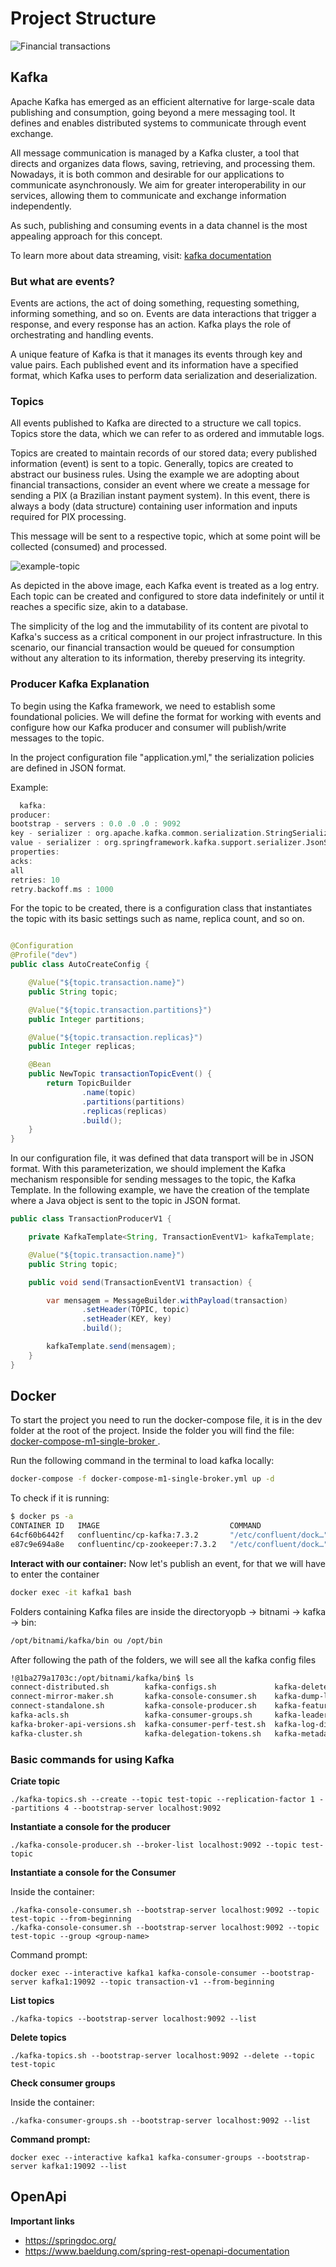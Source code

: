 # Project Structure

![Financial transactions](img/root/financial-transactions.png)

##

## Kafka

Apache Kafka has emerged as an efficient alternative for large-scale data publishing and consumption, going beyond a
mere
messaging tool. It defines and enables distributed systems to communicate through event exchange.

All message communication is managed by a Kafka cluster, a tool that directs and organizes data flows, saving,
retrieving,
and processing them. Nowadays, it is both common and desirable for our applications to communicate asynchronously.
We aim for greater interoperability in our services, allowing them to communicate and exchange information
independently.

As such, publishing and consuming events in a data channel is the most appealing approach for this concept.

To learn more about data streaming, visit: [kafka documentation](https://kafka.apache.org/intro#intro_streaming)

### But what are events?

Events are actions, the act of doing something, requesting something, informing something, and so on. Events are data
interactions
that trigger a response, and every response has an action. Kafka plays the role of orchestrating and handling events.

A unique feature of Kafka is that it manages its events through key and value pairs. Each published event and its
information have a specified format, which Kafka uses to perform data serialization and deserialization.

### Topics

All events published to Kafka are directed to a structure we call topics. Topics store the data, which we can refer to
as
ordered and immutable logs.

Topics are created to maintain records of our stored data; every published information (event) is sent to a topic.
Generally, topics are created to abstract our business rules. Using the example we are adopting about financial
transactions,
consider an event where we create a message for sending a PIX (a Brazilian instant payment system). In this event, there
is always a body (data structure) containing user information and inputs required for PIX processing.

This message will be sent to a respective topic, which at some point will be collected (consumed) and processed.

![example-topic](img/kafka/example-topic.png)

As depicted in the above image, each Kafka event is treated as a log entry. Each topic can be created and configured to
store data indefinitely or until it reaches a specific size, akin to a database.

The simplicity of the log and the immutability of its content are pivotal to Kafka's success as a critical component in
our project infrastructure. In this scenario, our financial transaction would be queued for consumption without any
alteration to its information, thereby preserving its integrity.

### Producer Kafka Explanation

To begin using the Kafka framework, we need to establish some foundational policies. We will define the format for
working with events and configure how our Kafka producer and consumer will publish/write messages to the topic.

In the project configuration file "application.yml," the serialization policies are defined in JSON format.

Example:

```groovy
  kafka:
producer:
bootstrap - servers : 0.0 .0 .0 : 9092
key - serializer : org.apache.kafka.common.serialization.StringSerializer
value - serializer : org.springframework.kafka.support.serializer.JsonSerializer
properties:
acks:
all
retries: 10
retry.backoff.ms : 1000

```

For the topic to be created, there is a configuration class that instantiates the topic with its basic settings such as
name, replica count, and so on.

```java

@Configuration
@Profile("dev")
public class AutoCreateConfig {

    @Value("${topic.transaction.name}")
    public String topic;

    @Value("${topic.transaction.partitions}")
    public Integer partitions;

    @Value("${topic.transaction.replicas}")
    public Integer replicas;

    @Bean
    public NewTopic transactionTopicEvent() {
        return TopicBuilder
                .name(topic)
                .partitions(partitions)
                .replicas(replicas)
                .build();
    }
}
```

In our configuration file, it was defined that data transport will be in JSON format. With this parameterization, we
should
implement the Kafka mechanism responsible for sending messages to the topic, the Kafka Template.
In the following example, we have the creation of the template where a Java object is sent to the topic in JSON format.

```java
public class TransactionProducerV1 {

    private KafkaTemplate<String, TransactionEventV1> kafkaTemplate;

    @Value("${topic.transaction.name}")
    public String topic;

    public void send(TransactionEventV1 transaction) {

        var mensagem = MessageBuilder.withPayload(transaction)
                .setHeader(TOPIC, topic)
                .setHeader(KEY, key)
                .build();

        kafkaTemplate.send(mensagem);
    }
}

```

## Docker

To start the project you need to run the docker-compose file, it is in the dev folder at the root of the project.
Inside the folder you will find the file: [docker-compose-m1-single-broker
](./dev/docker-compose-m1-single-broker.yml).

Run the following command in the terminal to load kafka locally:

```bash
docker-compose -f docker-compose-m1-single-broker.yml up -d 
```

To check if it is running:

```bash
$ docker ps -a
CONTAINER ID   IMAGE                             COMMAND                  CREATED          STATUS          PORTS                                              NAMES
64cf60b6442f   confluentinc/cp-kafka:7.3.2       "/etc/confluent/dock…"   12 seconds ago   Up 10 seconds   0.0.0.0:9092->9092/tcp, 0.0.0.0:29092->29092/tcp   kafka1
e87c9e694a8e   confluentinc/cp-zookeeper:7.3.2   "/etc/confluent/dock…"   14 seconds ago   Up 11 seconds   2888/tcp, 0.0.0.0:2181->2181/tcp, 3888/tcp         zoo1
```

**Interact with our container:** Now let's publish an event, for that we will have to enter the container
```bash
docker exec -it kafka1 bash 
```

Folders containing Kafka files are inside the directoryopb -> bitnami -> kafka -> bin:
```bash
/opt/bitnami/kafka/bin ou /opt/bin
```

After following the path of the folders, we will see all the kafka config files
```bash
!@1ba279a1703c:/opt/bitnami/kafka/bin$ ls
connect-distributed.sh        kafka-configs.sh             kafka-delete-records.sh   kafka-mirror-maker.sh                kafka-server-start.sh               kafka-verifiable-producer.sh     zookeeper-shell.sh
connect-mirror-maker.sh       kafka-console-consumer.sh    kafka-dump-log.sh         kafka-preferred-replica-election.sh  kafka-server-stop.sh                trogdor.sh
connect-standalone.sh         kafka-console-producer.sh    kafka-features.sh         kafka-producer-perf-test.sh          kafka-storage.sh                    windows
kafka-acls.sh                 kafka-consumer-groups.sh     kafka-leader-election.sh  kafka-reassign-partitions.sh         kafka-streams-application-reset.sh  zookeeper-security-migration.sh
kafka-broker-api-versions.sh  kafka-consumer-perf-test.sh  kafka-log-dirs.sh         kafka-replica-verification.sh        kafka-topics.sh                     zookeeper-server-start.sh
kafka-cluster.sh              kafka-delegation-tokens.sh   kafka-metadata-shell.sh   kafka-run-class.sh                   kafka-verifiable-consumer.sh        zookeeper-server-stop.sh
```

### Basic commands for using Kafka

**Criate topic**
```
./kafka-topics.sh --create --topic test-topic --replication-factor 1 --partitions 4 --bootstrap-server localhost:9092
```

**Instantiate a console for the producer**
```
./kafka-console-producer.sh --broker-list localhost:9092 --topic test-topic
```

**Instantiate a console for the Consumer**

Inside the container:
```
./kafka-console-consumer.sh --bootstrap-server localhost:9092 --topic test-topic --from-beginning
./kafka-console-consumer.sh --bootstrap-server localhost:9092 --topic test-topic --group <group-name>
```

Command prompt:
```
docker exec --interactive kafka1 kafka-console-consumer --bootstrap-server kafka1:19092 --topic transaction-v1 --from-beginning
```

**List topics**
```
./kafka-topics --bootstrap-server localhost:9092 --list
```

**Delete topics**
```
./kafka-topics.sh --bootstrap-server localhost:9092 --delete --topic test-topic
```

**Check consumer groups**

Inside the container:
```
./kafka-consumer-groups.sh --bootstrap-server localhost:9092 --list
```
**Command prompt:**
```
docker exec --interactive kafka1 kafka-consumer-groups --bootstrap-server kafka1:19092 --list
```

## OpenApi
**Important links**

- https://springdoc.org/
- https://www.baeldung.com/spring-rest-openapi-documentation

